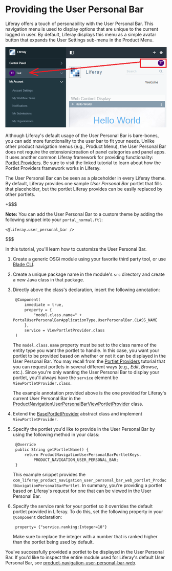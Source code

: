 # Providing the User Personal Bar [](id=providing-the-user-personal-bar)

Liferay offers a touch of personability with the User Personal Bar. This
navigation menu is used to display options that are unique to the current logged
in user. By default, Liferay displays this menu as a simple avatar button that
expands the User Settings sub-menu in the Product Menu.

![Figure 1: By default, the User Personal Bar contains the signed-in user's avatar, which navigates to the Product Menu when selected.](../../images/user-personal-bar.png)

Although Liferay's default usage of the User Personal Bar is bare-bones, you can
add more functionality to the user bar to fit your needs. Unlike other product
navigation menus (e.g., Product Menu), the User Personal Bar does not require
the extension/creation of panel categories and panel apps. It uses another
common Liferay framework for providing functionality:
[Portlet Providers](https://dev.liferay.com/develop/tutorials/-/knowledge_base/7-0/providing-portlets-to-manage-requests).
Be sure to visit the linked tutorial to learn about how the Portlet Providers
framework works in Liferay.

The User Personal Bar can be seen as a placeholder in every Liferay theme. By
default, Liferay provides one sample *User Personal Bar* portlet that fills that
placeholder, but the portlet Liferay provides can be easily replaced by other
portlets.

+$$$

**Note:** You can add the User Personal Bar to a custom theme by adding the
following snippet into your `portal_normal.ftl`:

    <@liferay.user_personal_bar />

$$$

In this tutorial, you'll learn how to customize the User Personal Bar.

1. Create a generic OSGi module using your favorite third party tool, or use
   [Blade CLI](/develop/tutorials/-/knowledge_base/7-0/blade-cli). 

2. Create a unique package name in the module's `src` directory and create a
   new Java class in that package.

3. Directly above the class's declaration, insert the following annotation:

        @Component(
            immediate = true,
            property = {
                "model.class.name=" + PortalUserPersonalBarApplicationType.UserPersonalBar.CLASS_NAME
            },
            service = ViewPortletProvider.class
        )

    The `model.class.name` property must be set to the class name of the entity
    type you want the portlet to handle. In this case, you want your portlet to
    be provided based on whether or not it can be displayed in the User Personal
    Bar. You may recall from the
    [Portlet Providers](https://dev.liferay.com/develop/tutorials/-/knowledge_base/7-0/providing-portlets-to-manage-requests)
    tutorial that you can request portlets in several different ways (e.g.,
    *Edit*, *Browse*, etc.). Since you're only wanting the User Personal Bar to
    display your portlet, you'll always have the `service` element be
    `ViewPortletProvider.class`.

    The example annotation provided above is the one provided for Liferay's
    current User Personal Bar in the
    [ProductNavigationUserPersonalBarViewPortletProvider](https://github.com/liferay/liferay-portal/blob/7.0.2-ga3/modules/apps/web-experience/product-navigation/product-navigation-user-personal-bar-web/src/main/java/com/liferay/product/navigation/user/personal/bar/web/internal/portlet/ProductNavigationUserPersonalBarViewPortletProvider.java)
    class.

4. Extend the
   [BasePortletProvider](https://github.com/liferay/liferay-portal/blob/7.0.2-ga3/portal-kernel/src/com/liferay/portal/kernel/portlet/BasePortletProvider.java)
   abstract class and implement `ViewPortletProvider`.

5. Specify the portlet you'd like to provide in the User Personal Bar by using
   the following method in your class:

        @Override
        public String getPortletName() {
            return ProductNavigationUserPersonalBarPortletKeys.
                PRODUCT_NAVIGATION_USER_PERSONAL_BAR;
        }

    This example snippet provides the
    `com_liferay_product_navigation_user_personal_bar_web_portlet_ProductNavigationPersonalBarPortlet`.
    In summary, you're providing a portlet based on Liferay's request for one
    that can be viewed in the User Personal Bar.

6. Specify the service rank for your portlet so it overrides the default
   portlet provided in Liferay. To do this, set the following property in your
   `@Component` declaration:

        property= {"service.ranking:Integer=10"}

    Make sure to replace the integer with a number that is ranked higher than
    the portlet being used by default. 

You've successfully provided a portlet to be displayed in the User Personal Bar.
If you'd like to inspect the entire module used for Liferay's default User
Personal Bar, see
[product-navigation-user-personal-bar-web](https://github.com/liferay/liferay-portal/tree/7.0.2-ga3/modules/apps/web-experience/product-navigation/product-navigation-user-personal-bar-web).
